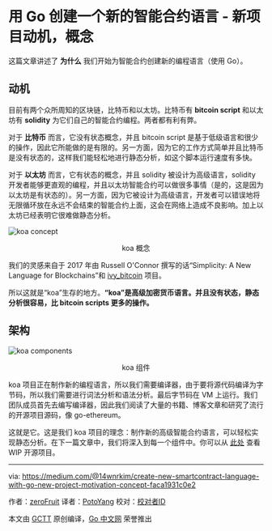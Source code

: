# 用 Go 创建一个新的智能合约语言 - 新项目动机，概念

这篇文章讲述了 **为什么** 我们开始为智能合约创建新的编程语言（使用 Go）。

## 动机

目前有两个众所周知的区块链，比特币和以太坊。比特币有 **bitcoin script** 和以太坊有 **solidity** 为它们自己的智能合约编程。两者都有利有弊。

对于 **比特币** 而言，它没有状态概念，并且 bitcoin script 是基于低级语言和很少的操作，因此它所能做的是有限的。另一方面，因为它的工作方式简单并且比特币是没有状态的，这样我们能轻松地进行静态分析，如这个脚本运行速度有多快。

对于 **以太坊** 而言，它有状态的概念，并且 solidity 被设计为高级语言，solidity 开发者能够更直观的编程，并且以太坊智能合约可以做很多事情（是的，这是因为以太坊是有状态的）。另一方面，因为它被设计为高级语言，开发者可以错误地将无限循环放在永远不会结束的智能合约上面，这会在网络上造成不良影响。加上以太坊已经表明它很难做静态分析。

![koa concept](https://raw.githubusercontent.com/PotoYang/gctt-images/master/create-new-smartcontract-language-with-go-new-project-motivation-concept/koa-concept.png)
<center>koa 概念</center>

我们的灵感来自于 2017 年由 Russell O'Connor 撰写的话“Simplicity: A New Language for Blockchains”和 [ivy_bitcoin](https://github.com/ivy-lang/ivy-bitcoin) 项目。

所以这就是“koa”生存的地方。**“koa”是高级加密货币语言。并且没有状态，静态分析很容易，比 bitcoin scripts 更多的操作。**

## 架构

![koa components](https://raw.githubusercontent.com/PotoYang/gctt-images/master/create-new-smartcontract-language-with-go-new-project-motivation-concept/koa-components.png)
<center>koa 组件</center>

koa 项目正在制作新的编程语言，所以我们需要编译器，由于要将源代码编译为字节码，所以我们需要进行词法分析和语法分析。最后字节码在 VM 上运行。我们团队成员首先去编写编译器，因此我们阅读了大量的书籍、博客文章和研究了流行的开源项目源码，像 go-ethereum。

这就是它。这是我们 koa 项目的理念：制作新的高级智能合约语言，可以轻松实现静态分析。在下一篇文章中，我们将深入到每一个组件中。你可以从 [此处](https://github.com/DE-labtory/koa) 查看 WIP 开源项目。

---

via: https://medium.com/@14wnrkim/create-new-smartcontract-language-with-go-new-project-motivation-concept-faca1931c0e2

作者：[zeroFruit](https://medium.com/@14wnrkim)
译者：[PotoYang](https://github.com/PotoYang)
校对：[校对者ID](https://github.com/校对者ID)

本文由 [GCTT](https://github.com/studygolang/GCTT) 原创编译，[Go 中文网](https://studygolang.com/) 荣誉推出
